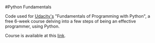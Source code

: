 #Python Fundamentals

Code used for [Udacity's](http://udacity.com) "Fundamentals of Programming with Python", a free 6-week course delving into a few steps of being an effective programmer, using Python.

Course is available at this [link](https://udacity.com/course/programming-foundations-with-python--ud036).
